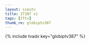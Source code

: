 ```yaml
--- 
layout: sieutv
title: IT387 s1
tags: [ITtv]
thumb_re: globiptv387
---
```

{% include tvadv key="globiptv387" %} 
